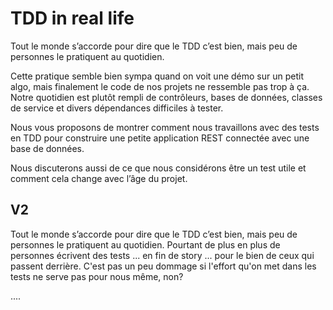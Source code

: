 # TDD in real life

Tout le monde s’accorde pour dire que le TDD c’est bien, mais peu de personnes le pratiquent au quotidien.

Cette pratique semble bien sympa quand on voit une démo sur un petit algo, mais finalement
le code de nos projets ne ressemble pas trop à ça. Notre quotidien est plutôt rempli de contrôleurs,
bases de données, classes de service et divers dépendances difficiles à tester.

Nous vous proposons de montrer comment nous travaillons avec des tests en TDD
pour construire une petite application REST connectée avec une base de données.

Nous discuterons aussi de ce que nous considérons être un test utile et comment cela change avec l’âge du projet.

## V2

Tout le monde s’accorde pour dire que le TDD c’est bien, mais peu de personnes le pratiquent au quotidien.
Pourtant de plus en plus de personnes écrivent des tests ... en fin de story ... pour le bien de ceux qui passent derrière.
C'est pas un peu dommage si l'effort qu'on met dans les tests ne serve pas pour nous même, non?

....
